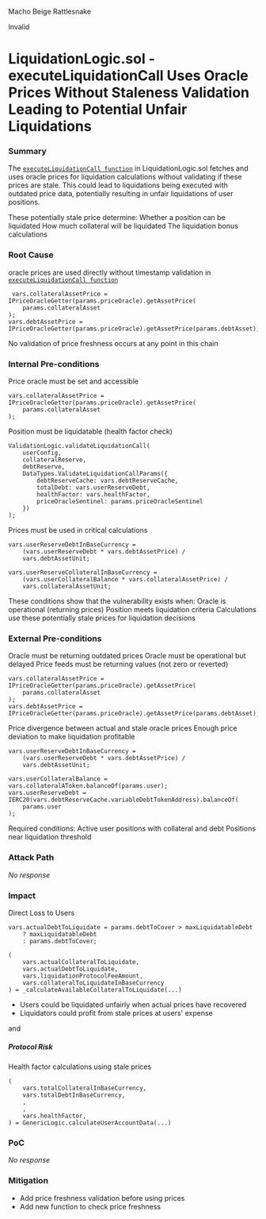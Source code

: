 Macho Beige Rattlesnake

Invalid

# LiquidationLogic.sol -executeLiquidationCall  Uses Oracle Prices Without Staleness Validation Leading to Potential Unfair Liquidations

### Summary

The [`executeLiquidationCall function`](https://github.com/sherlock-audit/2025-01-aave-v3-3/blob/main/aave-v3-origin/src/contracts/protocol/libraries/logic/LiquidationLogic.sol#L264C1-L268C1) in LiquidationLogic.sol fetches and uses oracle prices for liquidation calculations without validating if these prices are stale. This could lead to liquidations being executed with outdated price data, potentially resulting in unfair liquidations of user positions.

These potentially stale price determine:
Whether a position can be liquidated
How much collateral will be liquidated 
The liquidation bonus calculations

### Root Cause

 
oracle prices are used directly without timestamp validation in [`executeLiquidationCall function`](https://github.com/sherlock-audit/2025-01-aave-v3-3/blob/main/aave-v3-origin/src/contracts/protocol/libraries/logic/LiquidationLogic.sol#L264C1-L268C1)
```
 vars.collateralAssetPrice = IPriceOracleGetter(params.priceOracle).getAssetPrice(
    params.collateralAsset
);
vars.debtAssetPrice = IPriceOracleGetter(params.priceOracle).getAssetPrice(params.debtAsset);
```

No validation of price freshness occurs at any point in this chain

### Internal Pre-conditions

Price oracle must be set and accessible
```
vars.collateralAssetPrice = IPriceOracleGetter(params.priceOracle).getAssetPrice(
    params.collateralAsset
);
```
 Position must be liquidatable (health factor check)
```
ValidationLogic.validateLiquidationCall(
    userConfig,
    collateralReserve,
    debtReserve,
    DataTypes.ValidateLiquidationCallParams({
        debtReserveCache: vars.debtReserveCache,
        totalDebt: vars.userReserveDebt,
        healthFactor: vars.healthFactor,
        priceOracleSentinel: params.priceOracleSentinel
    })
);

```
 Prices must be used in critical calculations
```
vars.userReserveDebtInBaseCurrency =
    (vars.userReserveDebt * vars.debtAssetPrice) /
    vars.debtAssetUnit;

vars.userReserveCollateralInBaseCurrency =
    (vars.userCollateralBalance * vars.collateralAssetPrice) /
    vars.collateralAssetUnit;
```

These conditions show that the vulnerability exists when:
Oracle is operational (returning prices)
Position meets liquidation criteria
Calculations use these potentially stale prices for liquidation decisions

### External Pre-conditions

Oracle must be returning outdated prices
Oracle must be operational but delayed
Price feeds must be returning values (not zero or reverted)
```
vars.collateralAssetPrice = IPriceOracleGetter(params.priceOracle).getAssetPrice(
    params.collateralAsset
);
vars.debtAssetPrice = IPriceOracleGetter(params.priceOracle).getAssetPrice(params.debtAsset);
```


Price divergence between actual and stale oracle prices
Enough price deviation to make liquidation profitable
```
vars.userReserveDebtInBaseCurrency =
    (vars.userReserveDebt * vars.debtAssetPrice) /
    vars.debtAssetUnit;
```

```
vars.userCollateralBalance = vars.collateralAToken.balanceOf(params.user);
vars.userReserveDebt = IERC20(vars.debtReserveCache.variableDebtTokenAddress).balanceOf(
    params.user
);
```

Required conditions:
Active user positions with collateral and debt
Positions near liquidation threshold


### Attack Path

_No response_

### Impact

Direct  Loss to Users
```
vars.actualDebtToLiquidate = params.debtToCover > maxLiquidatableDebt
    ? maxLiquidatableDebt 
    : params.debtToCover;

(
    vars.actualCollateralToLiquidate,
    vars.actualDebtToLiquidate,
    vars.liquidationProtocolFeeAmount,
    vars.collateralToLiquidateInBaseCurrency
) = _calculateAvailableCollateralToLiquidate(...)
```

* Users could be liquidated unfairly when actual prices have recovered
* Liquidators could profit from stale prices at users' expense


and
##### Protocol Risk
Health factor calculations using stale prices

```
(
    vars.totalCollateralInBaseCurrency,
    vars.totalDebtInBaseCurrency,
    ,
    ,
    vars.healthFactor,
) = GenericLogic.calculateUserAccountData(...)

```


### PoC

_No response_

### Mitigation

 * Add price freshness validation before using prices
 *  Add new function to check price freshness